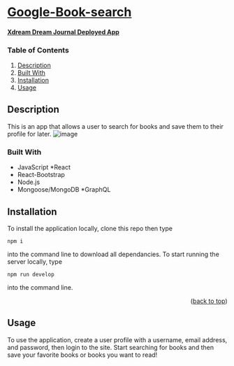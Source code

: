 <div id="top"></div>

# [Google-Book-search](https://github.com/llacourciere/book-search)
#### [Xdream Dream Journal Deployed App](https://nameless-falls-05978.herokuapp.com/)

### Table of Contents

1. [Description](#description)
2. [Built With](#built-with)
3. [Installation](#installation)
4. [Usage](#usage)

## Description


This is an app that allows a user to search for books and save them to their profile for later.
![image](https://user-images.githubusercontent.com/108777796/207501326-cc7df6ee-edba-48b9-9df9-3ad8150e2282.png)

### Built With


* JavaScript
*React
* React-Bootstrap
* Node.js
* Mongoose/MongoDB
*GraphQL


## Installation

To install the application locally, clone this repo then type 
~~~ 
npm i 
~~~ 
into the command line to download all dependancies. To start running the server locally, type 
~~~ 
npm run develop
~~~ 
into the command line. 

<p align="right">(<a href="#top">back to top</a>)</p>

## Usage

To use the application, create a user profile with a username, email address, and password, then login to the site. Start searching for books and then save your favorite books or books you want to read! 

